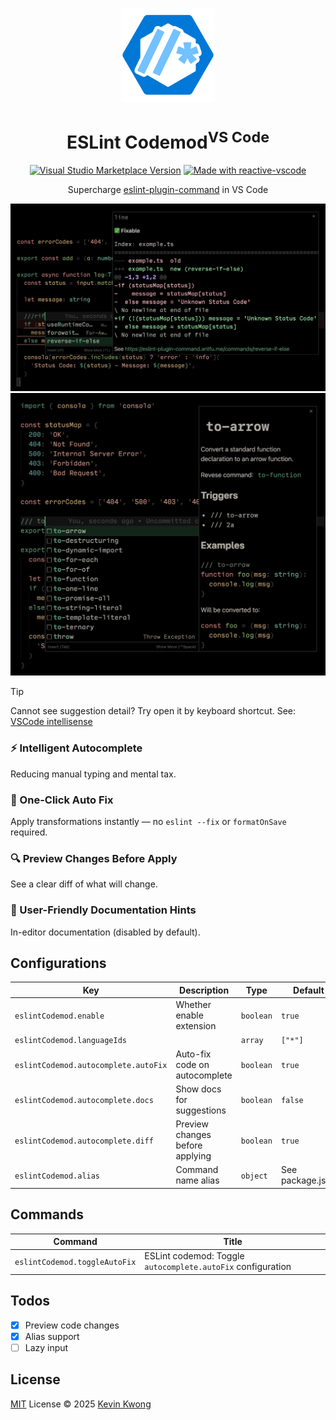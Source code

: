 <p align="center">
  <img src="https://github.com/kvoon3/vscode-eslint-codemod/blob/main/res/logo.png?raw=true" height="150" />
</p>

<h1 align="center">ESLint Codemod<sup>VS Code</sup></h1>

<p align="center">
  <a href="https://img.shields.io/visual-studio-marketplace/v/kvoon.vscode-eslint-codemod" target="__blank"><img alt="Visual Studio Marketplace Version" src="https://img.shields.io/visual-studio-marketplace/v/kvoon.vscode-eslint-codemod?label=VS%20Code%20Marketplace&style=flat&color=%2373C1FF&labelColor=%230078D7"></a>
  <a href="https://kermanx.github.io/reactive-vscode/" target="__blank"><img src="https://img.shields.io/badge/made_with-reactive--vscode-%23007ACC?style=flat&labelColor=%23229863"  alt="Made with reactive-vscode" /></a>
</p>

<p align="center">Supercharge <a href="https://eslint-plugin-command.antfu.me">eslint-plugin-command</a> in VS Code</p>

<p align="center">
  <img src="https://raw.githubusercontent.com/kvoon3/vscode-eslint-codemod/refs/heads/main/res/screenshot-diff.png" />
  <img src="https://raw.githubusercontent.com/kvoon3/vscode-eslint-codemod/refs/heads/main/res/screenshot.png" />
</p>

> [!TIP]
> Cannot see suggestion detail?
> Try open it by keyboard shortcut. See: [VSCode intellisense](https://code.visualstudio.com/docs/editing/intellisense#_keyboard-shortcuts)

### ⚡ Intelligent Autocomplete

Reducing manual typing and mental tax.

### 🔧 One-Click Auto Fix

Apply transformations instantly — no `eslint --fix` or `formatOnSave` required.

### 🔍 Preview Changes Before Apply

See a clear diff of what will change.

### 📖 User-Friendly Documentation Hints

In-editor documentation (disabled by default).

## Configurations

<!-- configs -->

| Key                                  | Description                     | Type      | Default          |
| ------------------------------------ | ------------------------------- | --------- | ---------------- |
| `eslintCodemod.enable`               | Whether enable extension        | `boolean` | `true`           |
| `eslintCodemod.languageIds`          |                                 | `array`   | `["*"]`          |
| `eslintCodemod.autocomplete.autoFix` | Auto-fix code on autocomplete   | `boolean` | `true`           |
| `eslintCodemod.autocomplete.docs`    | Show docs for suggestions       | `boolean` | `false`          |
| `eslintCodemod.autocomplete.diff`    | Preview changes before applying | `boolean` | `true`           |
| `eslintCodemod.alias`                | Command name alias              | `object`  | See package.json |

<!-- configs -->

## Commands

<!-- commands -->

| Command                       | Title                                                       |
| ----------------------------- | ----------------------------------------------------------- |
| `eslintCodemod.toggleAutoFix` | ESLint codemod: Toggle `autocomplete.autoFix` configuration |

<!-- commands -->

## Todos

- [x] Preview code changes
- [x] Alias support
- [ ] Lazy input

## License

[MIT](./LICENSE.md) License © 2025 [Kevin Kwong](https://github.com/kvoon3)
